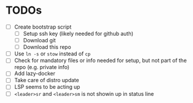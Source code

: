 # TODOs

- [ ] Create bootstrap script
  - [ ] Setup ssh key (likely needed for github auth)
  - [ ] Download git
  - [ ] Download this repo
- [ ] Use `ln -s` or `stow` instead of `cp`
- [ ] Check for mandatory files or info needed for setup, but not part of the repo (e.g. private info)
- [ ] Add lazy-docker
- [ ] Take care of distro update
- [ ] LSP seems to be acting up
- [ ] `<leader>sr` and `<leader>sm` is not showin up in status line
